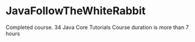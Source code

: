 # JavaFollowTheWhiteRabbit
Сompleted course.
34 Java Core Tutorials
Course duration is more than 7 hours
